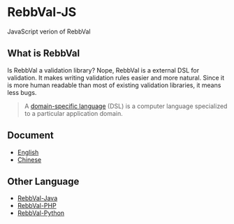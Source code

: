 # RebbVal-JS

JavaScript verion of RebbVal

## What is RebbVal

Is RebbVal a validation library? Nope, RebbVal is a external DSL for validation. It makes writing validation rules easier and more natural. Since it is more human readable than most of existing validation libraries, it means less bugs.

> A [domain-specific language](https://en.wikipedia.org/wiki/Domain-specific_language) (DSL) is a computer language specialized to a particular application domain.

## Document

* [English](https://willking.gitbook.io/rebb-val/)
* [Chinese](https://willking.gitbook.io/rebb-val/v/zh-cn/)

## Other Language

* [RebbVal-Java](https://github.com/tmfc/RebbVal)
* [RebbVal-PHP](https://github.com/tmfc/RebbVal-PHP)
* [RebbVal-Python](https://github.com/tmfc/RebbVal-Python)
